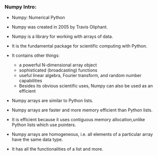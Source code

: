 ### Numpy Intro:
- Numpy: Numerical Python
- Numpy was created in 2005 by Travis Oliphant.
- Numpy is a library for working with arrays of data.
- It is the fundamental package for scientific computing with Python.
- It contains other things:
    - a powerful N-dimensional array object
    - sophisticated (broadcasting) functions
    - useful linear algebra, Fourier transform, and random number capabilities
    - Besides its obvious scientific uses, Numpy can also be used as an efficient

- Numpy arrays are similar to Python lists.
- Numpy arrays are faster and more memory efficient than Python lists.
- It is efficient because it uses contiguous memory allocation,unlike Python lists which use pointers.
- Numpy arrays are homogeneous, i.e. all elements of a particular array have the same data type.
- It has all the functionalities of a list and more.